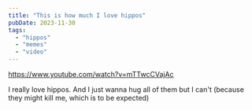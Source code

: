 ```yaml
---
title: "This is how much I love hippos"
pubDate: 2023-11-30
tags: 
  - "hippos"
  - "memes"
  - "video"
---
```


https://www.youtube.com/watch?v=mTTwcCVajAc

I really love hippos. And I just wanna hug all of them but I can't (because they might kill me, which is to be expected)
